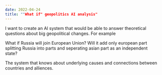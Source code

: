 ```yaml
---
date: 2022-04-24
title: ""What if" geopolitics AI analysis"
---
```


I want to create an AI system that would be able to answer theoretical questions about big geopolitical changes. For example

What if Russia will join European Union? Will it add only european part splitting Russia into parts and seperating asian part as an independent state?

The system that knows about underlying causes and connections between countries and alliences.
